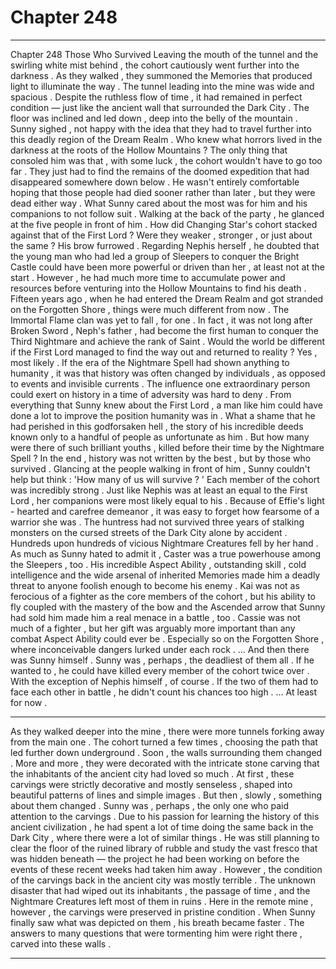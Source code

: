
# Chapter 248


---

Chapter 248 Those Who Survived
Leaving the mouth of the tunnel and the swirling white mist behind , the cohort cautiously went further into the darkness . As they walked , they summoned the Memories that produced light to illuminate the way .
The tunnel leading into the mine was wide and spacious . Despite the ruthless flow of time , it had remained in perfect condition — just like the ancient wall that surrounded the Dark City . The floor was inclined and led down , deep into the belly of the mountain .
Sunny sighed , not happy with the idea that they had to travel further into this deadly region of the Dream Realm . Who knew what horrors lived in the darkness at the roots of the Hollow Mountains ? The only thing that consoled him was that , with some luck , the cohort wouldn't have to go too far .
They just had to find the remains of the doomed expedition that had disappeared somewhere down below . He wasn't entirely comfortable hoping that those people had died sooner rather than later , but they were dead either way .
What Sunny cared about the most was for him and his companions to not follow suit .
Walking at the back of the party , he glanced at the five people in front of him .
How did Changing Star's cohort stacked against that of the First Lord ? Were they weaker , stronger , or just about the same ?
His brow furrowed .
Regarding Nephis herself , he doubted that the young man who had led a group of Sleepers to conquer the Bright Castle could have been more powerful or driven than her , at least not at the start . However , he had much more time to accumulate power and resources before venturing into the Hollow Mountains to find his death .
Fifteen years ago , when he had entered the Dream Realm and got stranded on the Forgotten Shore , things were much different from now . The Immortal Flame clan was yet to fall , for one . In fact , it was not long after Broken Sword , Neph's father , had become the first human to conquer the Third Nightmare and achieve the rank of Saint .
Would the world be different if the First Lord managed to find the way out and returned to reality ? Yes , most likely . If the era of the Nightmare Spell had shown anything to humanity , it was that history was often changed by individuals , as opposed to events and invisible currents . The influence one extraordinary person could exert on history in a time of adversity was hard to deny .
From everything that Sunny knew about the First Lord , a man like him could have done a lot to improve the position humanity was in . What a shame that he had perished in this godforsaken hell , the story of his incredible deeds known only to a handful of people as unfortunate as him .
But how many were there of such brilliant youths , killed before their time by the Nightmare Spell ?
In the end , history was not written by the best , but by those who survived .
Glancing at the people walking in front of him , Sunny couldn't help but think :
'How many of us will survive ? '
Each member of the cohort was incredibly strong . Just like Nephis was at least an equal to the First Lord , her companions were most likely equal to his .
Because of Effie's light - hearted and carefree demeanor , it was easy to forget how fearsome of a warrior she was . The huntress had not survived three years of stalking monsters on the cursed streets of the Dark City alone by accident . Hundreds upon hundreds of vicious Nightmare Creatures fell by her hand .
As much as Sunny hated to admit it , Caster was a true powerhouse among the Sleepers , too . His incredible Aspect Ability , outstanding skill , cold intelligence and the wide arsenal of inherited Memories made him a deadly threat to anyone foolish enough to become his enemy .
Kai was not as ferocious of a fighter as the core members of the cohort , but his ability to fly coupled with the mastery of the bow and the Ascended arrow that Sunny had sold him made him a real menace in a battle , too .
Cassie was not much of a fighter , but her gift was arguably more important than any combat Aspect Ability could ever be . Especially so on the Forgotten Shore , where inconceivable dangers lurked under each rock .
… And then there was Sunny himself .
Sunny was , perhaps , the deadliest of them all . If he wanted to , he could have killed every member of the cohort twice over .
With the exception of Nephis himself , of course .
If the two of them had to face each other in battle , he didn't count his chances too high .
… At least for now .
***
As they walked deeper into the mine , there were more tunnels forking away from the main one . The cohort turned a few times , choosing the path that led further down underground .
Soon , the walls surrounding them changed . More and more , they were decorated with the intricate stone carving that the inhabitants of the ancient city had loved so much .
At first , these carvings were strictly decorative and mostly senseless , shaped into beautiful patterns of lines and simple images . But then , slowly , something about them changed .
Sunny was , perhaps , the only one who paid attention to the carvings . Due to his passion for learning the history of this ancient civilization , he had spent a lot of time doing the same back in the Dark City , where there were a lot of similar things .
He was still planning to clear the floor of the ruined library of rubble and study the vast fresco that was hidden beneath — the project he had been working on before the events of these recent weeks had taken him away .
However , the condition of the carvings back in the ancient city was mostly terrible . The unknown disaster that had wiped out its inhabitants , the passage of time , and the Nightmare Creatures left most of them in ruins .
Here in the remote mine , however , the carvings were preserved in pristine condition .
When Sunny finally saw what was depicted on them , his breath became faster .
The answers to many questions that were tormenting him were right there , carved into these walls .

---

